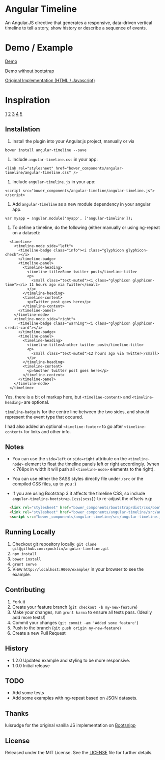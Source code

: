 # Angular Timeline

An Angular.JS directive that generates a responsive, data-driven vertical timeline to tell a story, 
show history or describe a sequence of events.

# Demo / Example

[Demo](http://rpocklin.github.io/angular-timeline/example/index.html)

[Demo without bootstrap](http://rpocklin.github.io/angular-timeline/example/index-no-bootstrap.html)

[Original Implementation (HTML / Javascript)](http://bootsnipp.com/snippets/featured/timeline-responsive)

# Inspiration
[1](http://bootsnipp.com/snippets/featured/two-column-timeline-not-responsive)
[2](http://bootsnipp.com/snippets/featured/timeline-single-column)
[3](http://bootsnipp.com/snippets/featured/single-column-timeline)
[4](http://bootsnipp.com/snippets/featured/timeline-with-images-and-tooltip)
[5](http://bootsnipp.com/snippets/featured/timeline-dotted)

## Installation

1. Install the plugin into your Angular.js project, manually or via

  `bower install angular-timeline --save`

1. Include `angular-timeline.css` in your app:

  `<link rel="stylesheet" href="bower_components/angular-timeline/angular-timeline.css" />`

1. Include `angular-timeline.js` in your app:

  `<script src="bower_components/angular-timeline/angular-timeline.js"></script>`

1. Add `angular-timeline` as a new module dependency in your angular app.

  `var myapp = angular.module('myapp', ['angular-timeline']);`

1. To define a timeline, do the following (either manually or using ng-repeat on a dataset):

  ```
    <timeline>
      <timeline-node side="left">
        <timeline-badge class="info"><i class="glyphicon glyphicon-check"></i>
        </timeline-badge>
        <timeline-panel>
          <timeline-heading>
            <timeline-title>Some twitter post</timeline-title>
            <p>
              <small class="text-muted"><i class="glyphicon glyphicon-time"></i> 11 hours ago via Twitter</small>
            </p>
          </timeline-heading>
          <timeline-content>
            <p>Twitter post goes here</p>
          </timeline-content>
        </timeline-panel>
      </timeline-node>
      <timeline-node side="right">
        <timeline-badge class="warning"><i class="glyphicon glyphicon-credit-card"></i>
        </timeline-badge>
        <timeline-panel>
          <timeline-heading>
            <timeline-title>Another twitter post</timeline-title>
            <p>
              <small class="text-muted">12 hours ago via Twitter</small>
            </p>
          </timeline-heading>
          <timeline-content>
            <p>Another twitter post goes here</p>
          </timeline-content>
        </timeline-panel>
      </timeline-node>
    </timeline>
  ```

Yes, there is a bit of markup here, but `<timeline-content>` and `<timeline-heading>` are optional.

`timeline-badge` is for the centre line between the two sides, and should represent the event type that occured.

I had also added an optional `<timeline-footer>` to go after `<timeline-content>` for links and other info.


## Notes

- You can use the `side=left` or `side=right` attribute on the `<timeline-node>` element to float the timeline panels left or right accordingly. (when < 768px in width it will push all `<timeline-node>` elements to the right).

- You can use either the SASS styles directly file under `/src` or the compiled CSS files, up to you :)

- If you are using Bootstrap 3 it affects the timeline CSS, so include `angular-timeline-bootstrap.[css|scss]}` to re-adjust the offsets e.g:

```html
  <link rel="stylesheet" href="bower_components/bootstrap/dist/css/bootstrap.css" />
  <link rel="stylesheet" href="bower_components/angular-timeline/src/angular-timeline-bootstrap.css" />
  <script src="bower_components/angular-timeline/src/angular-timeline.js"></script>
```


## Running Locally

1. Checkout git repository locally: `git clone git@github.com:rpocklin/angular-timeline.git`
1. `npm install`
1. `bower install`
1. `grunt serve`
1. View `http://localhost:9000/example/` in your browser to see the example.


## Contributing

1. Fork it
2. Create your feature branch (`git checkout -b my-new-feature`)
3. Make your changes, run `grunt karma` to ensure all tests pass.  (Ideally add more tests!)
3. Commit your changes (`git commit -am 'Added some feature'`)
4. Push to the branch (`git push origin my-new-feature`)
5. Create a new Pull Request


## History

* 1.2.0 Updated example and styling to be more responsive.
* 1.0.0 Initial release


## TODO

- Add some tests
- Add some examples with ng-repeat based on JSON datasets.

## Thanks
luisrudge for the original vanilla JS implementation on [Bootsnipp](http://bootsnipp.com/snippets/featured/timeline-responsive)


## License

Released under the MIT License. See the [LICENSE][license] file for further details.

[license]: https://github.com/rpocklin/angular-timeline/blob/master/LICENSE
